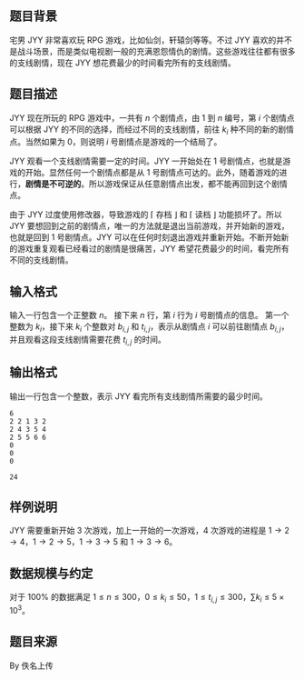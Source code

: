 ## 题目背景

宅男 JYY 非常喜欢玩 RPG 游戏，比如仙剑，轩辕剑等等。不过 JYY 喜欢的并不是战斗场景，而是类似电视剧一般的充满恩怨情仇的剧情。这些游戏往往都有很多的支线剧情，现在 JYY 想花费最少的时间看完所有的支线剧情。

## 题目描述

JYY 现在所玩的 RPG 游戏中，一共有 $n$ 个剧情点，由 $1$ 到 $n$ 编号，第 $i$ 个剧情点可以根据 JYY 的不同的选择，而经过不同的支线剧情，前往 $k_i$ 种不同的新的剧情点。当然如果为 $0$，则说明 $i$ 号剧情点是游戏的一个结局了。

JYY 观看一个支线剧情需要一定的时间。JYY 一开始处在 $1$ 号剧情点，也就是游戏的开始。显然任何一个剧情点都是从 $1$ 号剧情点可达的。此外，随着游戏的进行，**剧情是不可逆的**。所以游戏保证从任意剧情点出发，都不能再回到这个剧情点。

由于 JYY 过度使用修改器，导致游戏的 $\lceil$ 存档 $\rfloor$ 和 $\lceil$ 读档 $\rfloor$ 功能损坏了。所以JYY 要想回到之前的剧情点，唯一的方法就是退出当前游戏，并开始新的游戏，也就是回到 $1$ 号剧情点。JYY 可以在任何时刻退出游戏并重新开始。不断开始新的游戏重复观看已经看过的剧情是很痛苦，JYY 希望花费最少的时间，看完所有不同的支线剧情。

## 输入格式

输入一行包含一个正整数 $n$。
接下来 $n$ 行，第 $i$ 行为 $i$ 号剧情点的信息。
第一个整数为 $k_i$，接下来 $k_i$ 个整数对 $b_{i,j}$ 和 $t_{i,j}$，表示从剧情点 $i$ 可以前往剧情点 $b_{i,j}$，并且观看这段支线剧情需要花费 $t_{i,j}$ 的时间。

## 输出格式

输出一行包含一个整数，表示 JYY 看完所有支线剧情所需要的最少时间。

```input1
6
2 2 1 3 2
2 4 3 5 4
2 5 5 6 6
0
0
0
```

```output1
24
```

## 样例说明

JYY 需要重新开始 $3$ 次游戏，加上一开始的一次游戏，$4$ 次游戏的进程是 $1\to 2\to 4$，$1\to 2\to 5$，$1\to 3\to 5$ 和 $1\to 3\to 6$。

## 数据规模与约定

对于 $100\%$ 的数据满足 $1\le n\le 300$，$0\le k_i\le 50$，$1\le t_{i,j}\le 300$，$\sum k_i\le 5\times 10^3$。

## 题目来源

By 佚名上传